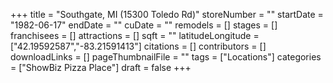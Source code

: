 +++
title = "Southgate, MI (15300 Toledo Rd)"
storeNumber = ""
startDate = "1982-06-17"
endDate = ""
cuDate = ""
remodels = []
stages = []
franchisees = []
attractions = []
sqft = ""
latitudeLongitude = ["42.19592587","-83.21591413"]
citations = []
contributors = []
downloadLinks = []
pageThumbnailFile = ""
tags = ["Locations"]
categories = ["ShowBiz Pizza Place"]
draft = false
+++
